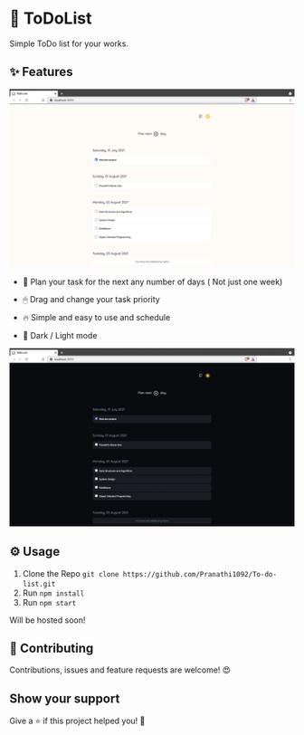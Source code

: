 # 🔖 ToDoList

Simple ToDo list for your works.

## ✨ Features

![Home Page](/images/1.png "Home Page")

-   📅 Plan your task for the next any number of days ( Not just one week)

-   🖱 Drag and change your task priority

-   🔥 Simple and easy to use and schedule

-   🔆 Dark / Light mode

![Home Page](/images/2.png "Home Page")

## ⚙️ Usage

1. Clone the Repo `git clone https://github.com/Pranathi1092/To-do-list.git`
2. Run `npm install`
3. Run `npm start`

Will be hosted soon!

## 🤝 Contributing

Contributions, issues and feature requests are welcome! 😍

## Show your support

Give a ⭐️ if this project helped you! 🥰
